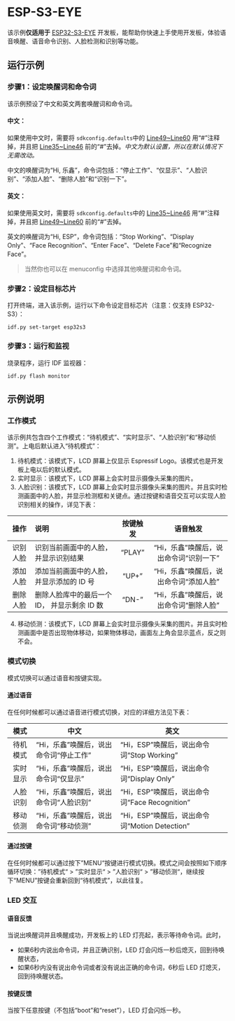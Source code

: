 # ESP-S3-EYE

该示例**仅适用于** [ESP32-S3-EYE](https://www.espressif.com/zh-hans/products/devkits) 开发板，能帮助你快速上手使用开发板，体验语音唤醒、语音命令识别、人脸检测和识别等功能。



## 运行示例

### 步骤1：设定唤醒词和命令词

该示例预设了中文和英文两套唤醒词和命令词。

#### 中文：

如果使用中文时，需要将 `sdkconfig.defaults`中的 [Line49~Line60](/sdkconfig.defaults#L60) 用“#”注释掉，并且把 [Line35~Line46](/sdkconfig.defaults#L35) 前的“#”去掉。*中文为默认设置，所以在默认情况下无需改动。*

中文的唤醒词为“Hi, 乐鑫”，命令词包括：“停止工作”、“仅显示”、“人脸识别”、“添加人脸”、“删除人脸”和“识别一下”。

#### 英文：

如果使用英文时，需要将 `sdkconfig.defaults`中的 [Line35~Line46](/sdkconfig.defaults#L35) 用“#”注释掉，并且把 [Line49~Line60](/sdkconfig.defaults#L60) 前的“#”去掉。

英文的唤醒词为“Hi, ESP”，命令词包括：“Stop Working”、“Display Only”、“Face Recognition”、“Enter Face”、“Delete Face”和“Recognize Face”。

> 当然你也可以在 menuconfig 中选择其他唤醒词和命令词。



### 步骤2：设定目标芯片

打开终端，进入该示例，运行以下命令设定目标芯片（注意：仅支持 ESP32-S3）：

```shell
idf.py set-target esp32s3
```



### 步骤3：运行和监视

烧录程序，运行 IDF 监视器：

```shell
idf.py flash monitor
```



## 示例说明

### 工作模式

该示例共包含四个工作模式：“待机模式”、“实时显示”、“人脸识别”和“移动侦测”。上电后默认进入“待机模式”：

1. 待机模式：该模式下，LCD 屏幕上仅显示 Espressif Logo。该模式也是开发板上电以后的默认模式。
1. 实时显示：该模式下，LCD 屏幕上会实时显示摄像头采集的图片。
1. 人脸识别：该模式下，LCD 屏幕上会实时显示摄像头采集的图片。并且实时检测画面中的人脸，并显示检测框和关键点。通过按键和语音交互可以实现人脸识别相关的操作，详见下表：

|   操作   | 说明                                         | 按键触发 |                语音触发                |
| :------: | :------------------------------------------- | :------: | :------------------------------------: |
| 识别人脸 | 识别当前画面中的人脸，并显示识别结果         |  “PLAY”  | “Hi，乐鑫”唤醒后，说出命令词“识别一下” |
| 添加人脸 | 添加当前画面中的人脸，并显示添加的 ID 号     |  “UP+”   | “Hi，乐鑫”唤醒后，说出命令词“添加人脸” |
| 删除人脸 | 删除人脸库中的最后一个 ID， 并显示剩余 ID 数 |  “DN-”   | “Hi，乐鑫”唤醒后，说出命令词“删除人脸” |

4. 移动侦测：该模式下，LCD 屏幕上会实时显示摄像头采集的图片。并且实时检测画面中是否出现物体移动，如果物体移动，画面左上角会显示蓝点，反之则不会。



### 模式切换

模式切换可以通过语音和按键实现。



#### 通过语音

在任何时候都可以通过语音进行模式切换，对应的详细方法见下表：

|   模式   | 中文                                   | 英文                                          |
| :------: | -------------------------------------- | --------------------------------------------- |
| 待机模式 | “Hi，乐鑫”唤醒后，说出命令词“停止工作” | “Hi，ESP”唤醒后，说出命令词“Stop Working”     |
| 实时显示 | “Hi，乐鑫”唤醒后，说出命令词“仅显示”   | “Hi，ESP”唤醒后，说出命令词“Display Only”     |
| 人脸识别 | “Hi，乐鑫”唤醒后，说出命令词“人脸识别” | “Hi，ESP”唤醒后，说出命令词“Face Recognition” |
| 移动侦测 | “Hi，乐鑫”唤醒后，说出命令词“移动侦测” | “Hi，ESP”唤醒后，说出命令词“Motion Detection” |



#### 通过按键

在任何时候都可以通过按下”MENU“按键进行模式切换。模式之间会按照如下顺序循环切换：”待机模式“ > ”实时显示“ > ”人脸识别“ > ”移动侦测“，继续按下“MENU”按键会重新回到“待机模式”，以此往复。



### LED 交互

#### 语音反馈

当说出唤醒词并且唤醒成功，开发板上的 LED 灯亮起，表示等待命令词。此时，

- 如果6秒内说出命令词，并且正确识别，LED 灯会闪烁一秒后熄灭，回到待唤醒状态，
- 如果6秒内没有说出命令词或者没有说出正确的命令词，6秒后 LED 灯熄灭，回到待唤醒状态。



#### 按键反馈

当按下任意按键（不包括“boot”和“reset”），LED 灯会闪烁一秒。